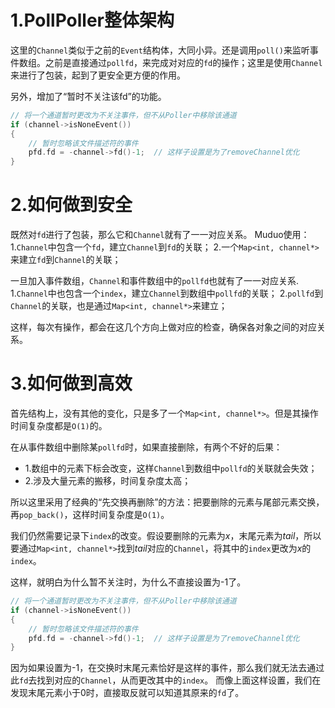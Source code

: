 # 1.PollPoller整体架构
这里的```Channel```类似于之前的```Event```结构体，大同小异。还是调用```poll()```来监听事件数组。之前是直接通过```pollfd```，来完成对对应的```fd```的操作；这里是使用```Channel```来进行了包装，起到了更安全更方便的作用。

另外，增加了“暂时不关注该fd”的功能。
```cpp
// 将一个通道暂时更改为不关注事件，但不从Poller中移除该通道
if (channel->isNoneEvent())
{
    // 暂时忽略该文件描述符的事件
    pfd.fd = -channel->fd()-1;	// 这样子设置是为了removeChannel优化
}
```

# 2.如何做到安全
既然对```fd```进行了包装，那么它和```Channel```就有了一一对应关系。
Muduo使用：
    1.```Channel```中包含一个```fd```，建立```Channel```到```fd```的关联；
    2.一个```Map<int, channel*>```来建立```fd```到```Channel```的关联；


一旦加入事件数组，```Channel```和事件数组中的```pollfd```也就有了一一对应关系.
    1.```Channel```中也包含一个```index```，建立```Channel```到数组中```pollfd```的关联；
    2.```pollfd```到```Channel```的关联，也是通过```Map<int, channel*>```来建立；

这样，每次有操作，都会在这几个方向上做对应的检查，确保各对象之间的对应关系。

# 3.如何做到高效
首先结构上，没有其他的变化，只是多了一个```Map<int, channel*>```。但是其操作时间复杂度都是```O(1)```的。

在从事件数组中删除某```pollfd```时，如果直接删除，有两个不好的后果：
* 1.数组中的元素下标会改变，这样```Channel```到数组中```pollfd```的关联就会失效；
* 2.涉及大量元素的搬移，时间复杂度太高；

所以这里采用了经典的“先交换再删除”的方法：把要删除的元素与尾部元素交换，再```pop_back()```，这样时间复杂度是```O(1)```。

我们仍然需要记录下```index```的改变。假设要删除的元素为$x$，末尾元素为$tail$，所以要通过```Map<int, channel*>```找到$tail$对应的```Channel```，将其中的```index```更改为$x$的```index```。

这样，就明白为什么暂不关注时，为什么不直接设置为-1了。
```cpp
// 将一个通道暂时更改为不关注事件，但不从Poller中移除该通道
if (channel->isNoneEvent())
{
    // 暂时忽略该文件描述符的事件
    pfd.fd = -channel->fd()-1;	// 这样子设置是为了removeChannel优化
}
```
因为如果设置为-1，在交换时末尾元素恰好是这样的事件，那么我们就无法去通过此```fd```去找到对应的```Channel```，从而更改其中的```index```。
而像上面这样设置，我们在发现末尾元素小于0时，直接取反就可以知道其原来的```fd```了。